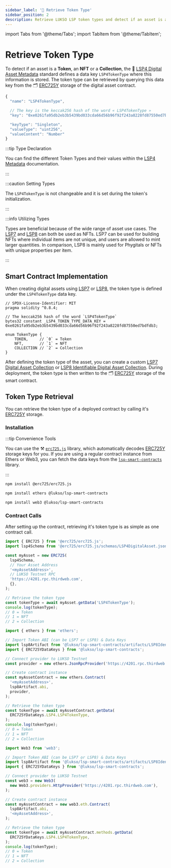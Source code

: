 ```yaml
---
sidebar_label: '🔎 Retrieve Token Type'
sidebar_position: 2
description: Retrieve LUKSO LSP token types and detect if an asset is a Token, an NFT, or a collection.
---
```


import Tabs from '@theme/Tabs';
import TabItem from '@theme/TabItem';

# Retrieve Token Type

To detect if an asset is a **Token**, an **NFT** or a **Collection**, the 📄 [LSP4 Digital Asset Metadata](../../standards/tokens/LSP4-Digital-Asset-Metadata.md) standard defines a data key `LSP4TokenType` where this information is stored. The token type can be retrieved by querying this data key from the 🗂️ [ERC725Y](../../standards/lsp-background/erc725.md#erc725y-generic-data-keyvalue-store) storage of the digital asset contract.

```js
{
  "name": "LSP4TokenType",

  // The key is the keccak256 hash of the word « LSP4TokenType »
  "key": "0xe0261fa95db2eb3b5439bd033cda66d56b96f92f243a8228fd87550ed7bdfdb3",

  "keyType": "Singleton",
  "valueType": "uint256",
  "valueContent": "Number"
}
```

:::tip Type Declaration

You can find the different Token Types and their values within the [LSP4 Metadata](../../standards/tokens/LSP4-Digital-Asset-Metadata.md#types-of-digital-assets) documentation.

:::

:::caution Setting Types

The `LSP4TokenType` is not changeable and it is set during the token's initialization.

:::

:::info Utilizing Types

Types are beneficial because of the wide range of asset use cases. The [LSP7](../../standards/tokens/LSP7-Digital-Asset.md) and [LSP8](../../standards/tokens/LSP8-Identifiable-Digital-Asset.md) can both be used as NFTs. LSP7 can be used for building NFTs where individual items are not unique, and users are allowed to mint larger quantities. In comparison, LSP8 is mainly used for Phygitals or NFTs with unique properties per item.

:::

## Smart Contract Implementation

When creating digital assets using [LSP7](../../standards/tokens/LSP7-Digital-Asset.md) or [LSP8](../../standards/tokens/LSP8-Identifiable-Digital-Asset.md), the token type is defined under the `LSP4TokenType` data key.

```solidity
// SPDX-License-Identifier: MIT
pragma solidity ^0.8.4;

// The keccak256 hash of the word `LSP4TokenType`
bytes32 constant _LSP4_TOKEN_TYPE_DATA_KEY = 0xe0261fa95db2eb3b5439bd033cda66d56b96f92f243a8228fd87550ed7bdfdb3;

enum TokenType {
    TOKEN,     // `0` = Token
    NFT,       // `1` = NFT
    COLLECTION // `2` = Collection
}
```

After defining the token type of the asset, you can create a custom [LSP7 Digital Asset Collection](../../standards/tokens/LSP7-Digital-Asset.md) or [LSP8 Identifiable Digital Asset Collection](../../standards/tokens/LSP8-Identifiable-Digital-Asset.md). During deployment, the token type is then written to the 🗂️ [ERC725Y](../../standards/lsp-background/erc725.md#erc725y-generic-data-keyvalue-store) storage of the smart contract.

## Token Type Retrieval

You can retrieve the token type of a deployed contract by calling it's [ERC725Y](../../standards/lsp-background/erc725.md#erc725y-generic-data-keyvalue-store) storage.

### Installation

:::tip Convenience Tools

You can use the ⚒️ [`erc725.js`](../../tools/erc725js/getting-started.md) library, which automatically decodes [ERC725Y](../../standards/lsp-background/erc725.md#erc725y-generic-data-keyvalue-store) storage keys for you. If you are using a regular contract instance from Ethers or Web3, you can fetch the data keys from the [`lsp-smart-contracts`](../../tools/lsp-smart-contracts/getting-started.md) library.

:::

<Tabs groupId="provider-lib">
  <TabItem value="erc725.js" label="erc725.js" default>

```bash
npm install @erc725/erc725.js
```

  </TabItem>
  <TabItem value="ethers.js" label="ethers.js">

```bash
npm install ethers @lukso/lsp-smart-contracts
```

  </TabItem>

  <TabItem value="web3js" label="web3.js">

```bash
npm install web3 @lukso/lsp-smart-contracts
```

  </TabItem>

</Tabs>

### Contract Calls

After setting up the contract, retrieving it's token type is as simple as one contract call.

<Tabs groupId="provider-lib">
  <TabItem value="erc725.js" label="erc725.js" default>

```js
import { ERC725 } from '@erc725/erc725.js';
import lsp4Schema from '@erc725/erc725.js/schemas/LSP4DigitalAsset.json';

const myAsset = new ERC725(
  lsp4Schema,
  // Your Asset Address
  '<myAssetAddress>',
  // LUKSO Testnet RPC
  'https://4201.rpc.thirdweb.com',
  {},
);

// Retrieve the token type
const tokenType = await myAsset.getData('LSP4TokenType');
console.log(tokenType);
// 0 = Token
// 1 = NFT
// 2 = Collection
```

  </TabItem>
  <TabItem value="ethers.js" label="ethers.js">

```js
import { ethers } from 'ethers';

// Import Token ABI (can be LSP7 or LSP8) & Data Keys
import lsp8Artifact from '@lukso/lsp-smart-contracts/artifacts/LSP8IdentifiableDigitalAsset.json';
import { ERC725YDataKeys } from '@lukso/lsp-smart-contracts';

// Connect provider to LUKSO Testnet
const provider = new ethers.JsonRpcProvider('https://4201.rpc.thirdweb.com');

// Create contract instance
const myAssetContract = new ethers.Contract(
  '<myAssetAddress>',
  lsp8Artifact.abi,
  provider,
);

// Retrieve the token type
const tokenType = await myAssetContract.getData(
  ERC725YDataKeys.LSP4.LSP4TokenType,
);
console.log(tokenType);
// 0 = Token
// 1 = NFT
// 2 = Collection
```

  </TabItem>

  <TabItem value="web3js" label="web3.js">

```js
import Web3 from 'web3';

// Import Token ABI (can be LSP7 or LSP8) & Data Keys
import lsp8Artifact from '@lukso/lsp-smart-contracts/artifacts/LSP8IdentifiableDigitalAsset.json';
import { ERC725YDataKeys } from '@lukso/lsp-smart-contracts';

// Connect provider to LUKSO Testnet
const web3 = new Web3(
  new Web3.providers.HttpProvider('https://4201.rpc.thirdweb.com'),
);

// Create contract instance
const myAssetContract = new web3.eth.Contract(
  lsp8Artifact.abi,
  '<myAssetAddress>',
);

// Retrieve the token type
const tokenType = await myAssetContract.methods.getData(
  ERC725YDataKeys.LSP4.LSP4TokenType,
);
console.log(tokenType);
// 0 = Token
// 1 = NFT
// 2 = Collection
```

  </TabItem>

</Tabs>
